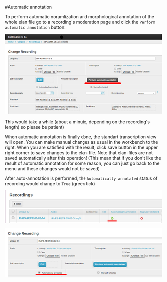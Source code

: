 #Automatic annotation

To perform automatic noramlization and morphological annotation of the whole elan file go to a recording's moderation page and click the `Perform automatic annotation` button:

![alt text][auto-annotation]

[auto-annotation]: img/trimco-auto-annotation-line.png "Auto-annotation"

This would take a while (about a minute, depending on the recording's length) so please be patient)

When automatic annotation is finally done, the standart transcription view will open. You can make manual changes as usual in the workbench to the right. When you are satisfied with the result, click save button in the upper right corner to save changes to the elan-file.
Note that elan-files are not saved automatically after this operation! (This mean that if you don't like the result of automatic annotation for some reason, you can just go back to the menu and these changes would not be saved)

After auto-annotation is performed, the `Automatically annotated` status of recording would change to `True` (green tick)

![alt text][status-1]

[status-1]: img/trimco-status-line.png "Auto-annotation status"

![alt text][status-2]

[status-2]: img/trimco-status-info-line.png "Auto-annotation status 2"